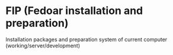 # FIP (Fedoar installation and preparation)

Installation packages and preparation system of current computer (working/server/development)
